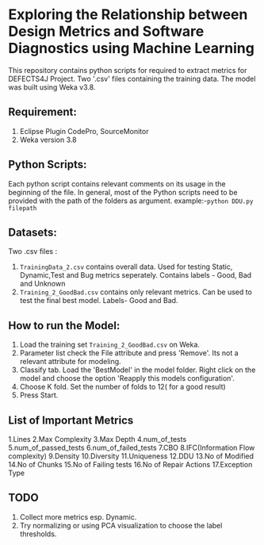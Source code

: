 # Exploring the Relationship between Design Metrics and Software Diagnostics using Machine Learning 
This repository contains python scripts for required to extract metrics for DEFECTS4J Project. 
Two '.csv' files containing the training data. The model was built using Weka v3.8.

## Requirement:
1. Eclipse Plugin CodePro, SourceMonitor
2. Weka version 3.8

## Python Scripts:
Each python script contains relevant comments on its usage in the beginning of the file.
In general, most of the Python scripts need to be provided with the path of the folders as argument.
example:-`python DDU.py filepath`

## Datasets:
Two .csv files :
1. `TrainingData_2.csv` contains overall data. Used for testing Static, Dynamic,Test and Bug metrics seperately. Contains labels - Good, Bad and Unknown
2.  `Training_2_GoodBad.csv` contains only relevant metrics. Can be used to test the final best model. Labels- Good and Bad.

## How to run the Model:
1. Load the training set  `Training_2_GoodBad.csv` on Weka. 
2. Parameter list check the File attribute and press 'Remove'. Its not a relevant attribute for modeling.
3. Classify tab. Load the 'BestModel' in the model folder. Right click on the model and choose the option 'Reapply this models configuration'. 
4. Choose K fold. Set the number of folds to 12( for a good result)
5. Press Start.

## List of Important Metrics
1.Lines
2.Max Complexity
3.Max Depth
4.num_of_tests
5.num_of_passed_tests
6.num_of_failed_tests
7.CBO
8.IFC(Information Flow complexity)
9.Density
10.Diversity
11.Uniqueness
12.DDU
13.No of Modified 
14.No of Chunks
15.No of Failing tests
16.No of Repair Actions
17.Exception Type

## TODO
1. Collect more metrics esp. Dynamic.
2. Try normalizing or using PCA visualization to choose the label thresholds.
